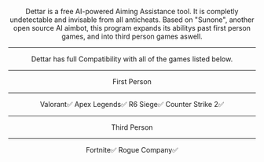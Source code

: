 <div align="center">

Dettar is a free AI-powered Aiming Assistance tool. It is completly undetectable and invisable from all anticheats. Based on "Sunone", another open source AI aimbot, this program expands its abilitys past first person games, and into third person games aswell.
____________
Dettar has full Compatibility with all of the games listed below.
____________
First Person
____________
Valorant✅
Apex Legends✅
R6 Siege✅
Counter Strike 2✅
____________
Third Person
____________
Fortnite✅
Rogue Company✅
